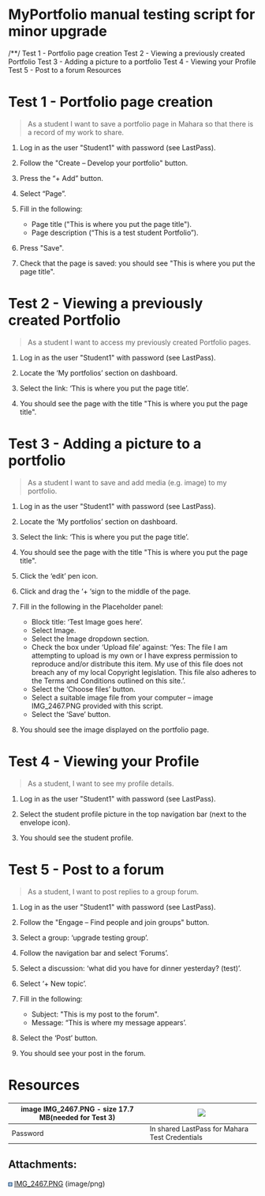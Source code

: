 # MyPortfolio manual testing script for minor upgrade

/\*\*/ Test 1 - Portfolio page creation Test 2 - Viewing a previously created Portfolio Test 3 - Adding a picture to a portfolio Test 4 - Viewing your Profile Test 5 - Post to a forum Resources

# Test 1 - Portfolio page creation 

> As a student I want to save a portfolio page in Mahara so that there is a record of my work to share. 

1.  Log in as the user "Student1" with password (see LastPass).

2.  Follow the "Create – Develop your portfolio" button. 
3.  Press the “+ Add” button. 
4.  Select “Page”. 
5.  Fill in the following: 
    -   Page title ("This is where you put the page title"). 
    -   Page description (“This is a test student Portfolio”). 
6.  Press "Save". 
7.  Check that the page is saved: you should see "This is where you put the page title".

# Test 2 - Viewing a previously created Portfolio 

> As a student I want to access my previously created Portfolio pages. 

1.  Log in as the user "Student1" with password (see LastPass).

2.  Locate the ‘My portfolios’ section on dashboard. 
3.  Select the link: ‘This is where you put the page title’. 
4.  You should see the page with the title "This is where you put the page title". 

# Test 3 - Adding a picture to a portfolio 

> As a student I want to save and add media (e.g. image) to my portfolio. 

1.  Log in as the user "Student1" with password (see LastPass).

2.  Locate the ‘My portfolios’ section on dashboard. 
3.  Select the link: ‘This is where you put the page title’. 
4.  You should see the page with the title "This is where you put the page title". 
5.  Click the ‘edit’ pen icon. 
6.  Click and drag the ‘+ ‘sign to the middle of the page. 
7.  Fill in the following in the Placeholder panel: 
    -   Block title: ‘Test Image goes here’. 
    -   Select Image. 
    -   Select the Image dropdown section. 
    -   Check the box under ‘Upload file’ against: ‘Yes: The file I am attempting to upload is my own or I have express permission to reproduce and/or distribute this item. My use of this file does not breach any of my local Copyright legislation. This file also adheres to the Terms and Conditions outlined on this site.’. 
    -   Select the ‘Choose files’ button. 
    -   Select a suitable image file from your computer – image IMG\_2467.PNG provided with this script. 
    -   Select the ‘Save’ button. 
8.  You should see the image displayed on the portfolio page. 

# Test 4 - Viewing your Profile 

> As a student, I want to see my profile details. 

1.  Log in as the user "Student1" with password (see LastPass).

2.  Select the student profile picture in the top navigation bar (next to the envelope icon). 
3.  You should see the student profile. 

# Test 5 - Post to a forum 

> As a student, I want to post replies to a group forum. 

1.  Log in as the user "Student1" with password (see LastPass).

2.  Follow the "Engage – Find people and join groups" button. 

3.  Select a group: ‘upgrade testing group’. 
4.  Follow the navigation bar and select ‘Forums’. 
5.  Select a discussion: ‘what did you have for dinner yesterday? (test)’. 
6.  Select ‘+ New topic’. 
7.  Fill in the following: 
    -   Subject: "This is my post to the forum". 
    -   Message: “This is where my message appears’. 
8.  Select the ‘Post’ button. 
9.  You should see your post in the forum.

# Resources

| image IMG\_2467.PNG - size 17.7 MB(needed for Test 3) | <img src="attachments/212174327/212174326.png" height="250" /> |
|-------------------------------------------------------|----------------------------------------------------------------|
| Password                                              | In shared LastPass for Mahara Test Credentials                 |

## Attachments:

<img src="images/icons/bullet_blue.gif" width="8" height="8" /> [IMG\_2467.PNG](attachments/212174327/212174326.png) (image/png)

